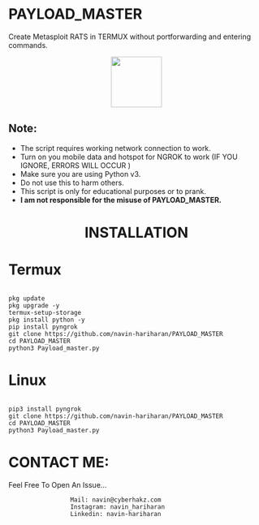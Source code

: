 # PAYLOAD_MASTER
Create Metasploit RATS in TERMUX without portforwarding and entering commands.

<p align="center">
  <img width="100" height="100" src="https://static.wixstatic.com/media/d8f02f_83eb413acfbb4d3d9ec795aa4ef31409~mv2_d_4096_3932_s_4_2.png/v1/fill/w_78,h_75,al_c,q_85,usm_1.20_1.00_0.01/logo.webp"><br>
</p>

## Note:

- The script requires working network connection to work.
- Turn on you mobile data and hotspot for NGROK to work (IF YOU IGNORE, ERRORS WILL OCCUR )
- Make sure you are using Python v3.
- Do not use this to harm others.
- This script is only for educational purposes or to prank.
- **I am not responsible for the misuse of PAYLOAD_MASTER.**

<h1 align="center">INSTALLATION</h1>

# Termux
```

pkg update
pkg upgrade -y
termux-setup-storage
pkg install python -y
pip install pyngrok
git clone https://github.com/navin-hariharan/PAYLOAD_MASTER
cd PAYLOAD_MASTER
python3 Payload_master.py

```

# Linux

```

pip3 install pyngrok
git clone https://github.com/navin-hariharan/PAYLOAD_MASTER
cd PAYLOAD_MASTER
python3 Payload_master.py

```

# CONTACT ME:

Feel Free To Open An Issue...

```
                 Mail: navin@cyberhakz.com
                 Instagram: navin_hariharan
                 Linkedin: navin-hariharan
```
